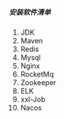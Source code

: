 ##### 安装软件清单

1. JDK
2. Maven
3. Redis
4. Mysql
5. Nginx
6. RocketMq
7. Zookeeper
8. ELK
9. xxl-Job
10. Nacos